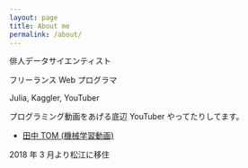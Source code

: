 ```yaml
---
layout: page
title: About me
permalink: /about/
---
```


俳人データサイエンティスト

フリーランス Web プログラマ

Julia, Kaggler, YouTuber

プログラミング動画をあげる底辺 YouTuber やってたりしてます。

- [田中 TOM (機械学習動画)](https://www.youtube.com/channel/UCWXXSB94_CUAYD7XgdLzvBg)

2018 年 3 月より松江に移住

